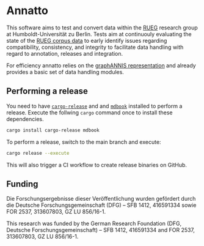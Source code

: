 # Annatto

This software aims to test and convert data within the [RUEG](https://hu.berlin/rueg)
research group at Humboldt-Universität zu Berlin. Tests aim at 
continuouly evaluating the state of the [RUEG corpus data](https://zenodo.org/record/3236068)
to early identify issues regarding compatibility, consistency, and 
integrity to facilitate data handling with regard to annotation, releases
and integration. 

For efficiency annatto relies on the [graphANNIS representation](https://korpling.github.io/graphANNIS/docs/v2.2/data-model.html)
and already provides a basic set of data handling modules.

## Performing a release

You need to have [`cargo-release`](https://crates.io/crates/cargo-release) and
and [`mdbook`](https://crates.io/crates/mdbook) installed to perform a release.
Execute the follwing `cargo` command once to install these dependencies.

```bash
cargo install cargo-release mdbook
```

To perform a release, switch to the main branch and execute:

```bash
cargo release --execute
```

This will also trigger a CI workflow to create release binaries on GitHub.

## Funding

Die Forschungsergebnisse dieser Veröffentlichung wurden gefördert durch die Deutsche Forschungsgemeinschaft (DFG) – SFB 1412, 416591334 sowie FOR 2537, 313607803, GZ LU 856/16-1.

This research was funded by the German Research Foundation (DFG, Deutsche Forschungsgemeinschaft) – SFB 1412, 416591334 and FOR 2537, 313607803, GZ LU 856/16-1.
